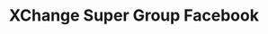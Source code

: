---
title: XChange Super Group Facebook
redirect_to: https://www.facebook.com/groups/702847461839207/?mibextid=oMANbw
redirect_from: 
  - /XC24SuperGroupFB
  - /xc24supergroupfb
---